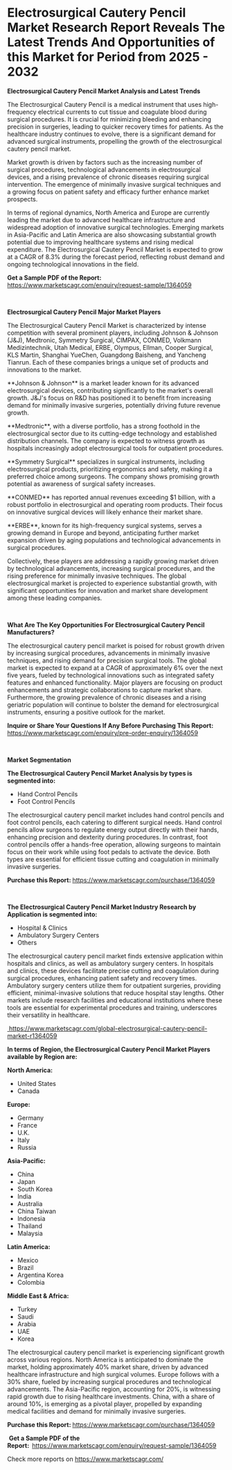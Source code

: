 <p><h1>Electrosurgical Cautery Pencil Market Research Report Reveals The Latest Trends And Opportunities of this Market for Period from 2025 - 2032</h1></p><p><strong>Electrosurgical Cautery Pencil Market Analysis and Latest Trends</strong></p>
<p><p>The Electrosurgical Cautery Pencil is a medical instrument that uses high-frequency electrical currents to cut tissue and coagulate blood during surgical procedures. It is crucial for minimizing bleeding and enhancing precision in surgeries, leading to quicker recovery times for patients. As the healthcare industry continues to evolve, there is a significant demand for advanced surgical instruments, propelling the growth of the electrosurgical cautery pencil market.</p><p>Market growth is driven by factors such as the increasing number of surgical procedures, technological advancements in electrosurgical devices, and a rising prevalence of chronic diseases requiring surgical intervention. The emergence of minimally invasive surgical techniques and a growing focus on patient safety and efficacy further enhance market prospects.</p><p>In terms of regional dynamics, North America and Europe are currently leading the market due to advanced healthcare infrastructure and widespread adoption of innovative surgical technologies. Emerging markets in Asia-Pacific and Latin America are also showcasing substantial growth potential due to improving healthcare systems and rising medical expenditure. The Electrosurgical Cautery Pencil Market is expected to grow at a CAGR of 8.3% during the forecast period, reflecting robust demand and ongoing technological innovations in the field.</p></p>
<p><strong>Get a Sample PDF of the Report:&nbsp;</strong> <a href="https://www.marketscagr.com/enquiry/request-sample/1364059?utm_campaign=1126&utm_medium=2&utm_source=Github&utm_content=ia&utm_term=04032025&utm_id=electrosurgical-cautery-pencil">https://www.marketscagr.com/enquiry/request-sample/1364059</a></p>
<p>&nbsp;</p>
<p><strong>Electrosurgical Cautery Pencil Major Market Players</strong></p>
<p><p>The Electrosurgical Cautery Pencil Market is characterized by intense competition with several prominent players, including Johnson & Johnson (J&J), Medtronic, Symmetry Surgical, CIMPAX, CONMED, Volkmann Medizintechnik, Utah Medical, ERBE, Olympus, Ellman, Cooper Surgical, KLS Martin, Shanghai YueChen, Guangdong Baisheng, and Yancheng Tianrun. Each of these companies brings a unique set of products and innovations to the market.</p><p>**Johnson & Johnson** is a market leader known for its advanced electrosurgical devices, contributing significantly to the market's overall growth. J&J's focus on R&D has positioned it to benefit from increasing demand for minimally invasive surgeries, potentially driving future revenue growth.</p><p>**Medtronic**, with a diverse portfolio, has a strong foothold in the electrosurgical sector due to its cutting-edge technology and established distribution channels. The company is expected to witness growth as hospitals increasingly adopt electrosurgical tools for outpatient procedures.</p><p>**Symmetry Surgical** specializes in surgical instruments, including electrosurgical products, prioritizing ergonomics and safety, making it a preferred choice among surgeons. The company shows promising growth potential as awareness of surgical safety increases.</p><p>**CONMED** has reported annual revenues exceeding $1 billion, with a robust portfolio in electrosurgical and operating room products. Their focus on innovative surgical devices will likely enhance their market share.</p><p>**ERBE**, known for its high-frequency surgical systems, serves a growing demand in Europe and beyond, anticipating further market expansion driven by aging populations and technological advancements in surgical procedures.</p><p>Collectively, these players are addressing a rapidly growing market driven by technological advancements, increasing surgical procedures, and the rising preference for minimally invasive techniques. The global electrosurgical market is projected to experience substantial growth, with significant opportunities for innovation and market share development among these leading companies.</p></p>
<p>&nbsp;</p>
<p><strong>What Are The Key Opportunities For Electrosurgical Cautery Pencil Manufacturers?</strong></p>
<p><p>The electrosurgical cautery pencil market is poised for robust growth driven by increasing surgical procedures, advancements in minimally invasive techniques, and rising demand for precision surgical tools. The global market is expected to expand at a CAGR of approximately 6% over the next five years, fueled by technological innovations such as integrated safety features and enhanced functionality. Major players are focusing on product enhancements and strategic collaborations to capture market share. Furthermore, the growing prevalence of chronic diseases and a rising geriatric population will continue to bolster the demand for electrosurgical instruments, ensuring a positive outlook for the market.</p></p>
<p><strong>Inquire or Share Your Questions If Any Before Purchasing This Report:</strong> <a href="https://www.marketscagr.com/enquiry/pre-order-enquiry/1364059?utm_campaign=1126&utm_medium=2&utm_source=Github&utm_content=ia&utm_term=04032025&utm_id=electrosurgical-cautery-pencil">https://www.marketscagr.com/enquiry/pre-order-enquiry/1364059</a></p>
<p>&nbsp;</p>
<p><strong>Market Segmentation</strong></p>
<p><strong>The Electrosurgical Cautery Pencil Market Analysis by types is segmented into:</strong></p>
<p><ul><li>Hand Control Pencils</li><li>Foot Control Pencils</li></ul></p>
<p><p>The electrosurgical cautery pencil market includes hand control pencils and foot control pencils, each catering to different surgical needs. Hand control pencils allow surgeons to regulate energy output directly with their hands, enhancing precision and dexterity during procedures. In contrast, foot control pencils offer a hands-free operation, allowing surgeons to maintain focus on their work while using foot pedals to activate the device. Both types are essential for efficient tissue cutting and coagulation in minimally invasive surgeries.</p></p>
<p><strong>Purchase this Report:&nbsp;</strong><a href="https://www.marketscagr.com/purchase/1364059?utm_campaign=1126&utm_medium=2&utm_source=Github&utm_content=ia&utm_term=04032025&utm_id=electrosurgical-cautery-pencil">https://www.marketscagr.com/purchase/1364059</a></p>
<p>&nbsp;</p>
<p><strong>The Electrosurgical Cautery Pencil Market Industry Research by Application is segmented into:</strong></p>
<p><ul><li>Hospital & Clinics</li><li>Ambulatory Surgery Centers</li><li>Others</li></ul></p>
<p><p>The electrosurgical cautery pencil market finds extensive application within hospitals and clinics, as well as ambulatory surgery centers. In hospitals and clinics, these devices facilitate precise cutting and coagulation during surgical procedures, enhancing patient safety and recovery times. Ambulatory surgery centers utilize them for outpatient surgeries, providing efficient, minimal-invasive solutions that reduce hospital stay lengths. Other markets include research facilities and educational institutions where these tools are essential for experimental procedures and training, underscores their versatility in healthcare.</p></p>
<p><a href="https://www.marketscagr.com/global-electrosurgical-cautery-pencil-market-r1364059?utm_campaign=1126&utm_medium=2&utm_source=Github&utm_content=ia&utm_term=04032025&utm_id=electrosurgical-cautery-pencil">&nbsp;https://www.marketscagr.com/global-electrosurgical-cautery-pencil-market-r1364059</a></p>
<p><strong>In terms of Region, the Electrosurgical Cautery Pencil Market Players available by Region are:</strong></p>
<p>
    <p> <strong> North America: </strong>
        <ul>
            <li>United States</li>
            <li>Canada</li>
        </ul>
        </p> 
    <p> <strong> Europe: </strong>
        <ul>
            <li>Germany</li>
            <li>France</li>
            <li>U.K.</li>
            <li>Italy</li>
            <li>Russia</li>
        </ul>
        </p> 
    <p> <strong> Asia-Pacific: </strong>
        <ul>
            <li>China</li>
            <li>Japan</li>
            <li>South Korea</li>
            <li>India</li>
            <li>Australia</li>
            <li>China Taiwan</li>
            <li>Indonesia</li>
            <li>Thailand</li>
            <li>Malaysia</li>
        </ul>
        </p> 
    <p> <strong> Latin America: </strong>
        <ul>
            <li>Mexico</li>
            <li>Brazil</li>
            <li>Argentina Korea</li>
            <li>Colombia</li>
        </ul>
        </p> 
    <p> <strong> Middle East & Africa: </strong>
        <ul>
            <li>Turkey</li>
            <li>Saudi</li>
            <li>Arabia</li>
            <li>UAE</li>
            <li>Korea</li>
        </ul>
    </p>
    </p>
<p><p>The electrosurgical cautery pencil market is experiencing significant growth across various regions. North America is anticipated to dominate the market, holding approximately 40% market share, driven by advanced healthcare infrastructure and high surgical volumes. Europe follows with a 30% share, fueled by increasing surgical procedures and technological advancements. The Asia-Pacific region, accounting for 20%, is witnessing rapid growth due to rising healthcare investments. China, with a share of around 10%, is emerging as a pivotal player, propelled by expanding medical facilities and demand for minimally invasive surgeries.</p></p>
<p><strong>Purchase this Report: </strong><a href="https://www.marketscagr.com/purchase/1364059?utm_campaign=1126&utm_medium=2&utm_source=Github&utm_content=ia&utm_term=04032025&utm_id=electrosurgical-cautery-pencil">https://www.marketscagr.com/purchase/1364059</a></p>
<p>&nbsp;<strong>Get a Sample PDF of the Report:&nbsp;&nbsp;</strong><a href="https://www.marketscagr.com/enquiry/request-sample/1364059?utm_campaign=1126&utm_medium=2&utm_source=Github&utm_content=ia&utm_term=04032025&utm_id=electrosurgical-cautery-pencil">https://www.marketscagr.com/enquiry/request-sample/1364059</a></p>
<p><strong></strong></p>
<p>Check more reports on <a href="https://www.marketscagr.com/?utm_campaign=1126&utm_medium=2&utm_source=Github&utm_content=ia&utm_term=04032025&utm_id=electrosurgical-cautery-pencil">https://www.marketscagr.com/</a></p>